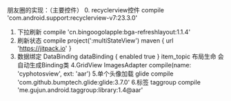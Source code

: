 朋友圈的实现：（主要控件）
0. recyclerview控件 compile 'com.android.support:recyclerview-v7:23.3.0'
1. 下拉刷新 compile 'cn.bingoogolapple:bga-refreshlayout:1.1.4'
2. 刷新状态 compile project(':multiStateView')
   maven { url 'https://jitpack.io' }
3. 数据绑定 DataBinding
    dataBinding {
        enabled true
    }
    item_topic 布局生命 会自动生成Binding类
4.GridView
  ImagesAdapter compile(name: 'cyphotosview', ext: 'aar')
5.单个头像加载 glide compile 'com.github.bumptech.glide:glide:3.7.0'
6.标签 taggroup  compile 'me.gujun.android.taggroup:library:1.4@aar'